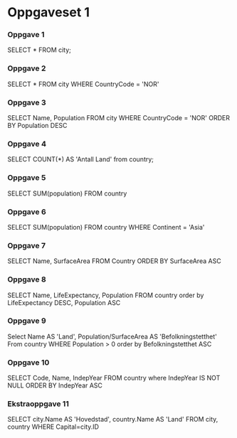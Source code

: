 # Oppgaveset 1

### Oppgave 1
SELECT * FROM city;

### Oppgave 2
SELECT *
FROM city
WHERE CountryCode = 'NOR'

### Oppgave 3
SELECT Name, Population
FROM city
WHERE CountryCode = 'NOR'
ORDER BY Population DESC

### Oppgave 4
SELECT COUNT(*) AS 'Antall Land'
from country;

### Oppgave 5
SELECT SUM(population)
FROM country

### Oppgave 6
SELECT SUM(population)
FROM country
WHERE Continent = 'Asia'

### Oppgave 7
SELECT Name, SurfaceArea
FROM Country
ORDER BY SurfaceArea ASC

### Oppgave 8
SELECT Name, LifeExpectancy, Population
FROM country
order by LifeExpectancy DESC, Population ASC

### Oppgave 9
Select Name AS 'Land', Population/SurfaceArea AS 'Befolkningstetthet'
From country
WHERE Population > 0
order by Befolkningstetthet ASC

### Oppgave 10
SELECT Code, Name, IndepYear
FROM country
where IndepYear IS NOT NULL
ORDER BY IndepYear ASC

### Ekstraoppgave 11
SELECT city.Name AS 'Hovedstad', country.Name AS 'Land'
FROM city, country
WHERE Capital=city.ID
